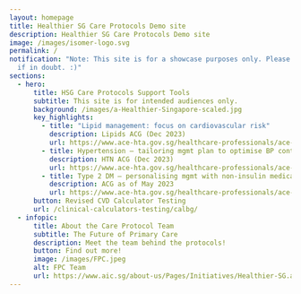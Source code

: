 ```yaml
---
layout: homepage
title: Healthier SG Care Protocols Demo site
description: Healthier SG Care Protocols Demo site
image: /images/isomer-logo.svg
permalink: /
notification: "Note: This site is for a showcase purposes only. Please read T&Cs
  if in doubt. :)"
sections:
  - hero:
      title: HSG Care Protocols Support Tools
      subtitle: This site is for intended audiences only.
      background: /images/a-Healthier-Singapore-scaled.jpg
      key_highlights:
        - title: "Lipid management: focus on cardiovascular risk"
          description: Lipids ACG (Dec 2023)
          url: https://www.ace-hta.gov.sg/healthcare-professionals/ace-clinical-guidances-(acgs)/details/lipid-management-focus-on-cardiovascular-risk
        - title: Hypertension – tailoring mgmt plan to optimise BP control
          description: HTN ACG (Dec 2023)
          url: https://www.ace-hta.gov.sg/healthcare-professionals/ace-clinical-guidances-(acgs)/details/hypertension-tailoring-the-management-plan-to-optimise-blood-pressure-control
        - title: Type 2 DM — personalising mgmt with non-insulin medications
          description: ACG as of May 2023
          url: https://www.ace-hta.gov.sg/healthcare-professionals/ace-clinical-guidances-(acgs)/details/t2dm-personalising-medications
      button: Revised CVD Calculator Testing
      url: /clinical-calculators-testing/calbg/
  - infopic:
      title: About the Care Protocol Team
      subtitle: The Future of Primary Care
      description: Meet the team behind the protocols!
      button: Find out more!
      image: /images/FPC.jpeg
      alt: FPC Team
      url: https://www.aic.sg/about-us/Pages/Initiatives/Healthier-SG.aspx
---
```

